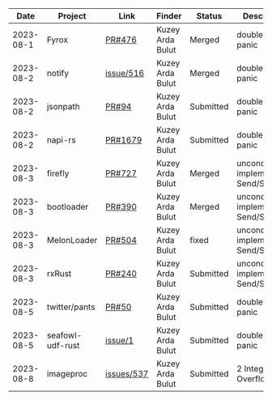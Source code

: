 | Date      | Project | Link | Finder | Status | Description |
|-----------|---------|---------|---------|---------|---------|
| 2023-08-1 | Fyrox | [PR#476](https://github.com/FyroxEngine/Fyrox/pull/476) | Kuzey Arda Bulut | Merged | double free if panic |
| 2023-08-2 | notify | [issue/516](https://github.com/notify-rs/notify/issues/516) | Kuzey Arda Bulut | Merged | double free if panic |
| 2023-08-2 | jsonpath | [PR#94](https://github.com/freestrings/jsonpath/pull/94) | Kuzey Arda Bulut | Submitted | double free if panic |
| 2023-08-2 | napi-rs | [PR#1679](https://github.com/napi-rs/napi-rs/pull/1679) | Kuzey Arda Bulut | Submitted | double free if panic |
| 2023-08-3 | firefly | [PR#727](https://github.com/GetFirefly/firefly/pull/727) | Kuzey Arda Bulut | Merged | unconditionally implements Send/Sync |
| 2023-08-3 | bootloader | [PR#390](https://github.com/rust-osdev/bootloader/pull/390) | Kuzey Arda Bulut | Merged | unconditionally implements Send/Sync |
| 2023-08-3 | MelonLoader | [PR#504](https://github.com/LavaGang/MelonLoader/pull/504) | Kuzey Arda Bulut | fixed | unconditionally implements Send/Sync |
| 2023-08-3 | rxRust | [PR#240](https://github.com/rxRust/rxRust/pull/240) | Kuzey Arda Bulut | Submitted | unconditionally implements Send/Sync |
| 2023-08-5 | twitter/pants | [PR#50](https://github.com/twitter/pants/pull/50) | Kuzey Arda Bulut | Submitted | double free if panic |
| 2023-08-5 | seafowl-udf-rust | [issue/1](https://github.com/splitgraph/seafowl-udf-rust/issues/1) | Kuzey Arda Bulut | Submitted | double free if panic |
| 2023-08-8 | imageproc | [issues/537](https://github.com/image-rs/imageproc/issues/537) | Kuzey Arda Bulut | Submitted | 2 Integer Overflow |
